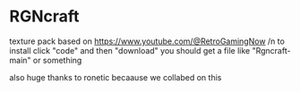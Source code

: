 # RGNcraft
texture pack based on https://www.youtube.com/@RetroGamingNow
/n to install click "code" and then "download"
you should get a file like "Rgncraft-main" or something

also huge thanks to ronetic becaause we collabed on this

